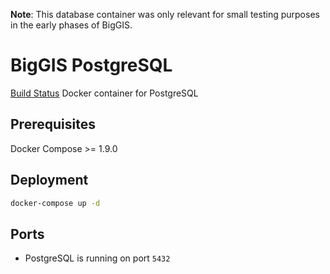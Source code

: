 **Note**: This database container was only relevant for small testing purposes in the early phases of BigGIS.

# BigGIS PostgreSQL
[Build Status](https://travis-ci.org/biggis-project/biggis-postgres.svg?branch=master)
Docker container for PostgreSQL

## Prerequisites
Docker Compose >= 1.9.0

## Deployment
```sh
docker-compose up -d
```

## Ports
- PostgreSQL is running on port `5432`
